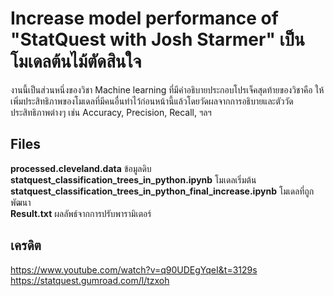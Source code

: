 # Increase model performance of "StatQuest with Josh Starmer" เป็นโมเดลต้นไม้ตัดสินใจ

งานนี้เป็นส่วนหนึ่งของวิชา Machine learning ที่มีคำอธิบายประกอบโปรเจ็คสุดท้ายของวิชาคือ ให้เพิ่มประสิทธิภาพของโมเดลที่มีคนอื่นทำไว้ก่อนหน้านี้แล้วโดยวัดผลจากการอธิบายและตัววัดประสิทธิภาพต่างๆ เช่น Accuracy, Precision, Recall, ฯลฯ

## **Files** 
**processed.cleveland.data** ข้อมูลดิบ<br>
**statquest_classification_trees_in_python.ipynb** โมเดลเริ่มต้น<br>
**statquest_classification_trees_in_python_final_increase.ipynb** โมเดลที่ถูกพัฒนา<br>
**Result.txt** ผลลัพธ์จากการปรับพารามิเตอร์

## เครดิต
https://www.youtube.com/watch?v=q90UDEgYqeI&t=3129s<br>
https://statquest.gumroad.com/l/tzxoh
